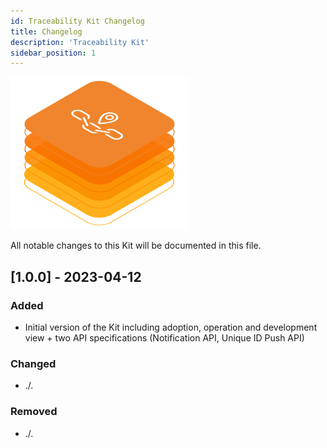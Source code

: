 ```yaml
---
id: Traceability Kit Changelog
title: Changelog
description: 'Traceability Kit'
sidebar_position: 1
---
```


![Traceability kit banner](../../../static/img/doc-traceability_header-minified.png)

All notable changes to this Kit will be documented in this file.

## [1.0.0] - 2023-04-12

### Added

- Initial version of the Kit including adoption, operation and development view + two API specifications (Notification API, Unique ID Push API)

### Changed

- ./.

### Removed

- ./.
